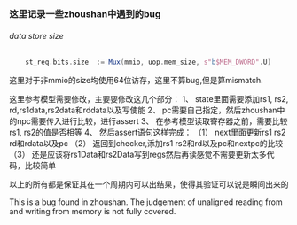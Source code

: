 ### 这里记录一些zhoushan中遇到的bug

###### data store size

```scala
    st_req.bits.size  := Mux(mmio, uop.mem_size, s"b$MEM_DWORD".U)
```

这里对于非mmio的size均使用64位访存，这里不算bug,但是算mismatch.

这里参考模型需要修改，主要要修改这几个部分：
1、 state里面需要添加rs1, rs2, rd,rs1data,rs2data和rddata以及写使能
2、 pc需要自己指定，然后zhoushan中的npc需要传入进行比较，进行assert
3、 在参考模型读取寄存器之前，需要比较rs1, rs2的值是否相等
4、 然后assert语句这样完成：
（1） next里面更新rs1 rs2 rd和rdata以及pc
（2） 返回到checker,添加rs1 rs2和rd以及pc和nextpc的比较
（3） 还是应该将rs1Data和rs2Data写到regs然后再读感觉不需要更新太多代码，比较简单

以上的所有都是保证其在一个周期内可以出结果，使得其验证可以说是瞬间出来的

This is a bug found in zhoushan. The judgement of unaligned reading from and writing from memory is not fully covered.
